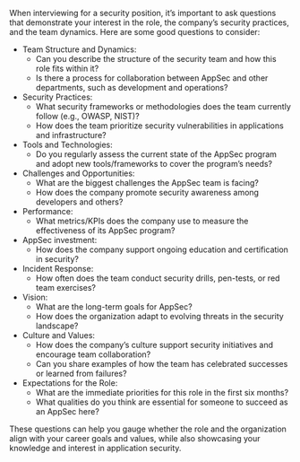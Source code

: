 When interviewing for a security position, it’s important to ask questions that demonstrate your interest in the role, the company’s security practices, and the team dynamics. Here are some good questions to consider:

* Team Structure and Dynamics:
    * Can you describe the structure of the security team and how this role fits within it?
    * Is there a process for collaboration between AppSec and other departments, such as development and operations?
* Security Practices:
    * What security frameworks or methodologies does the team currently follow (e.g., OWASP, NIST)?
    * How does the team prioritize security vulnerabilities in applications and infrastructure?
* Tools and Technologies:
    * Do you regularly assess the current state of the AppSec program and adopt new tools/frameworks to cover the program’s needs?
* Challenges and Opportunities:
    * What are the biggest challenges the AppSec team is facing?
    * How does the company promote security awareness among developers and others?
* Performance:
    * What metrics/KPIs does the company use to measure the effectiveness of its AppSec program?
* AppSec investment:
    * How does the company support ongoing education and certification in security?
* Incident Response:
    * How often does the team conduct security drills, pen-tests, or red team exercises?
* Vision:
    * What are the long-term goals for AppSec?
    * How does the organization adapt to evolving threats in the security landscape?
* Culture and Values:
    * How does the company’s culture support security initiatives and encourage team collaboration?
    * Can you share examples of how the team has celebrated successes or learned from failures?
* Expectations for the Role:
    * What are the immediate priorities for this role in the first six months?
    * What qualities do you think are essential for someone to succeed as an AppSec here?

These questions can help you gauge whether the role and the organization align with your career goals and values, while also showcasing your knowledge and interest in application security.

